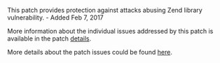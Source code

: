 This patch provides protection against attacks abusing Zend library vulnerability. - Added Feb 7, 2017

More information about the individual issues addressed by this patch is available in the patch [details](https://magento.com/security/patches/supee-9652).

More details about the patch issues could be found [here](https://magento.stackexchange.com/questions/158666/securitypatch-9652-possible-problems-after-supee-9652-applied).

